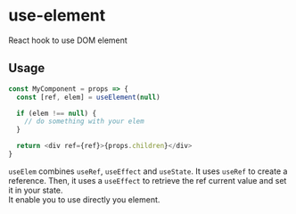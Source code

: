 # use-element

React hook to use DOM element

## Usage

```js
const MyComponent = props => {
  const [ref, elem] = useElement(null)

  if (elem !== null) {
    // do something with your elem
  }

  return <div ref={ref}>{props.children}</div>
}
```

`useElem` combines `useRef`, `useEffect` and `useState`. It uses `useRef` to create a reference. Then, it uses a `useEffect` to retrieve the ref current value and set it in your state.\
It enable you to use directly you element.
